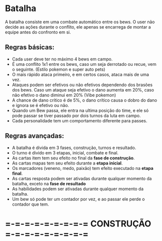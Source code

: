 # Batalha
A batalha consiste em uma combate automático entre os bews. O user não decide as ações durante o conflito, ele apenas se encarrega de montar a equipe antes do confronto em si.

## Regras básicas:
- Cada user deve ter no máximo 4 bews em campo.
- É uma conflito 1x1 entre os bews, caso um seja derrotado ou recue, vem o seguinte. (Estilo pokemon e super auto pets)
- O mais rápido ataca primeiro, e em certos casos, ataca mais de uma vez.
- Ataques podem ser efetivos ou não efetivos dependendo dos brasões dos bews. Caso um ataque seja efetivo o dano aumenta em 20%, caso não efetivo o dano diminui em 20% (Vibe pokemon)
- A chance de dano crítico é de 5%, o dano crítico causa o dobro do dano e ignora se é efetivo ou não.
- Quando um Bew passa, ele entra na ultima posição do time, e ele só pode passar se tiver passado por dois turnos da luta em campo.
- Cada personalidade tem um comportamento diferente para passes.

## Regras avançadas:
- A batalha é divida em 3 fases, construção, turnos e resultado.
- O turno é divido em 3 etapas, inicial, combate e final.
- As cartas item tem seu efeito no final da **fase de construção**.
- As cartas mapas tem seu efeito durante a **etapa inicial**.
- Os marcadores (veneno, medo, paixão) tem efeito executado na **etapa final**.
- As cartas resposta podem ser ativadas durante qualquer momento da batalha, exceto na **fase de resultado**
- As habilidades podem ser ativadas durante qualquer momento da batalha.
- Um bew só pode ter um contador por vez, e ao passar ele perde o contador que tem.
# =-=-=-=-=-=-=-=-= CONSTRUÇÃO =-=-=-=-=-=-=-=-=
